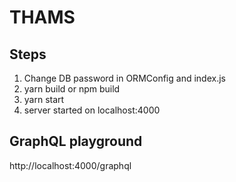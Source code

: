 # THAMS

## Steps

1. Change DB password in ORMConfig and index.js
2. yarn build or npm build
3. yarn start
4. server started on localhost:4000

## GraphQL playground

http://localhost:4000/graphql
